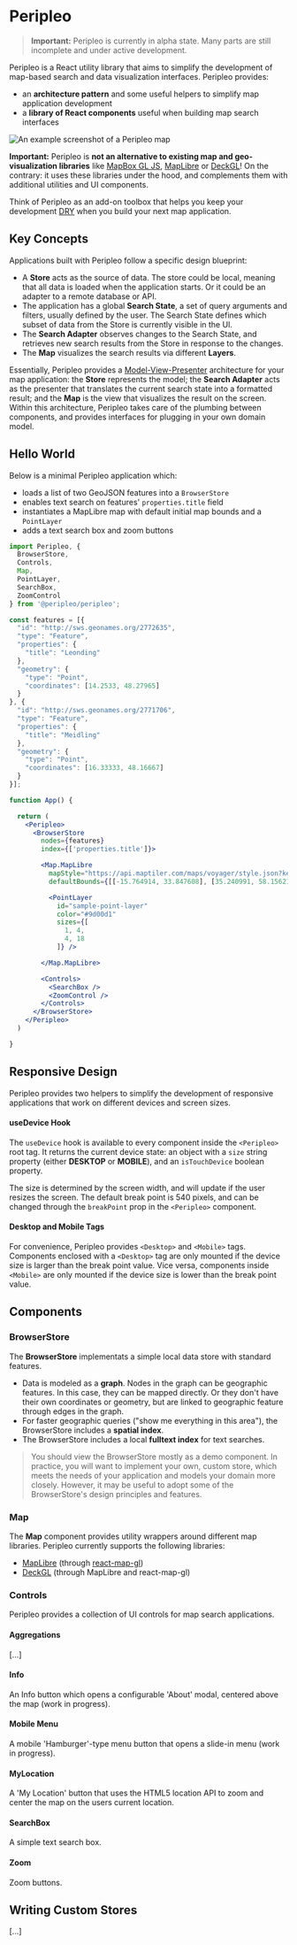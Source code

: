 # Peripleo

> __Important:__ Peripleo is currently in alpha state. Many parts are still incomplete and under active development.

Peripleo is a React utility library that aims to simplify the development of map-based search and data visualization interfaces. Peripleo provides:

- an __architecture pattern__ and some useful helpers to simplify map application development
- a __library of React components__ useful when building map search interfaces

![An example screenshot of a Peripleo map](peripleo.jpg)

__Important:__ Peripleo is __not an alternative to existing map and geo-visualization libraries__ like [MapBox GL JS](https://www.mapbox.com/mapbox-gljs), [MapLibre](https://maplibre.org/) or [DeckGL](https://deck.gl/)! On the contrary: it uses these libraries under the hood, and complements them with additional utilities and UI components.

Think of Peripleo as an add-on toolbox that helps you keep your development [DRY](https://en.wikipedia.org/wiki/Don%27t_repeat_yourself) when you build your next map application.

## Key Concepts

Applications built with Peripleo follow a specific design blueprint: 

- A __Store__ acts as the source of data. The store could be local, meaning that all data is loaded when the application starts. Or it could be an adapter to a remote database or API.
- The application has a global __Search State__, a set of query arguments and filters, usually defined by the user. The Search State defines which subset of data from the Store is currently visible in the UI.
- The __Search Adapter__ observes changes to the Search State, and retrieves new search results from the Store in response to the changes.
- The __Map__ visualizes the search results via different __Layers__.

Essentially, Peripleo provides a [Model-View-Presenter](https://en.wikipedia.org/wiki/Model%E2%80%93view%E2%80%93presenter) architecture for your map application: the __Store__ represents the model; the __Search Adapter__ acts as the presenter that translates the current search state into a formatted result; and the __Map__ is the view that visualizes the result on the screen. Within this architecture, Peripleo takes care of the plumbing between components, and provides interfaces for plugging in your own domain model.

## Hello World

Below is a minimal Peripleo application which:

- loads a list of two GeoJSON features into a `BrowserStore`
- enables text search on features' `properties.title` field
- instantiates a MapLibre map with default initial map bounds and a `PointLayer`
- adds a text search box and zoom buttons

```jsx
import Peripleo, { 
  BrowserStore, 
  Controls, 
  Map, 
  PointLayer,
  SearchBox,
  ZoomControl 
} from '@peripleo/peripleo';

const features = [{
  "id": "http://sws.geonames.org/2772635",
  "type": "Feature",
  "properties": {
    "title": "Leonding"
  },
  "geometry": {
    "type": "Point",
    "coordinates": [14.2533, 48.27965]
  }
}, {
  "id": "http://sws.geonames.org/2771706",
  "type": "Feature",
  "properties": {
    "title": "Meidling"
  },
  "geometry": {
    "type": "Point",
    "coordinates": [16.33333, 48.16667]
  } 
}];

function App() {

  return (
    <Peripleo>
      <BrowserStore 
        nodes={features}
        index={['properties.title']}>

        <Map.MapLibre
          mapStyle="https://api.maptiler.com/maps/voyager/style.json?key={your-api-key}"
          defaultBounds={[[-15.764914, 33.847608], [35.240991, 58.156214]]}>

          <PointLayer 
            id="sample-point-layer"
            color="#9d00d1" 
            sizes={[
              1, 4,
              4, 18
            ]} />

        </Map.MapLibre>

        <Controls>
          <SearchBox />
          <ZoomControl />
        </Controls>
      </BrowserStore>
    </Peripleo>
  )

}
```

## Responsive Design

Peripleo provides two helpers to simplify the development of responsive applications that work on different devices and screen sizes.

#### useDevice Hook

The `useDevice` hook is available to every component inside the `<Peripleo>` root tag. It returns the current device state: an object with a `size` string property (either __DESKTOP__ or __MOBILE__), and an `isTouchDevice` boolean property.

The size is determined by the screen width, and will update if the user resizes the screen. The default break point is 540 pixels, and can be changed through the `breakPoint` prop in the `<Peripleo>` component. 

#### Desktop and Mobile Tags

For convenience, Peripleo provides `<Desktop>` and `<Mobile>` tags. Components enclosed with a `<Desktop>` tag are only mounted if the device size is larger than the break point value. Vice versa, components inside `<Mobile>` are only mounted if the device size is lower than the break point value. 

## Components

### BrowserStore

The __BrowserStore__ implementats a simple local data store with standard features.

- Data is modeled as a __graph__. Nodes in the graph can be geographic features. In this case, they can be mapped directly. Or they don't have their own coordinates or geometry, but are linked to geographic feature through edges in the graph.
- For faster geographic queries ("show me everything in this area"), the BrowserStore includes a __spatial index__.
- The BrowserStore includes a local __fulltext index__ for text searches.

> You should view the BrowserStore mostly as a demo component. In practice, you will want to implement your own, custom store, which meets the needs of your application and models your domain more closely. However, it may be useful to adopt some of the BrowserStore's design principles and features.

### Map

The __Map__ component provides utility wrappers around different map libraries. Peripleo currently supports the following libraries:

- [MapLibre](https://maplibre.org/) (through [react-map-gl](https://visgl.github.io/react-map-gl/))
- [DeckGL](https://deck.gl/) (through MapLibre and react-map-gl)

### Controls

Peripleo provides a collection of UI controls for map search applications.

#### Aggregations

[...]

#### Info

An Info button which opens a configurable 'About' modal, centered above the map (work in progress).

#### Mobile Menu

A mobile 'Hamburger'-type menu button that opens a slide-in menu (work in progress).

#### MyLocation

A 'My Location' button that uses the HTML5 location API to zoom and center the map on the users current location.

#### SearchBox

A simple text search box.

#### Zoom

Zoom buttons.

## Writing Custom Stores

[...]



